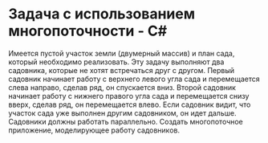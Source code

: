 # Задача с использованием многопоточности - C#

Имеется пустой участок земли (двумерный массив) и план сада, который необходимо реализовать. Эту задачу выполняют два садовника, которые не хотят встречаться друг с другом. Первый садовник начинает работу с верхнего левого угла сада и перемещается слева направо, сделав ряд, он спускается вниз. Второй садовник начинает работу с нижнего правого угла сада и перемещается снизу вверх, сделав ряд, он перемещается влево. Если садовник видит, что участок сада уже выполнен другим садовником, он идет дальше. Садовники должны работать параллельно. Создать многопоточное приложение, моделирующее работу садовников.
